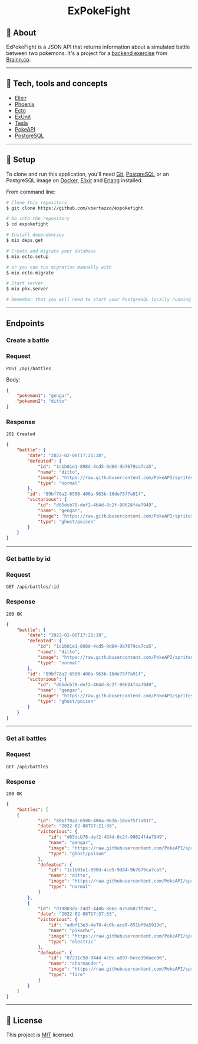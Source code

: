 <h1 align="center">
  ExPokeFight
</h1>

## 🎯 About

ExPokeFight is a JSON API that returns information about a simulated battle between two pokemons. It's a project for a [backend exercise](https://github.com/brainnco-exs/readme-backend) from [Brainn.co](https://brainn.co/).

---

## 🚀 Tech, tools and concepts

- [Elixir](https://github.com/elixir-lang/elixir)
- [Phoenix](https://github.com/phoenixframework/phoenix)
- [Ecto](https://github.com/elixir-ecto/ecto)
- [ExUnit](https://github.com/elixir-lang/elixir/blob/master/lib/ex_unit/lib/ex_unit.ex)
- [Tesla](https://github.com/teamon/tesla)
- [PokeAPI](https://pokeapi.co)
- [PostgreSQL](https://www.postgresql.org)

---

## 🔧 Setup

To clone and run this application, you'll need [Git](https://git-scm.com), [PostgreSQL](https://www.postgresql.org/download) or an PostgreSQL image on [Docker](https://www.docker.com/get-started), [Elixir](https://elixir-lang.org) and [Erlang](https://www.erlang.org) installed.

From command line:

```bash
# Clone this repository
$ git clone https://github.com/vbertazzo/expokefight

# Go into the repository
$ cd expokefight

# Install dependencies
$ mix deps.get

# Create and migrate your database
$ mix ecto.setup

# or you can run migration manually with
$ mix ecto.migrate

# Start server
$ mix phx.server

# Remember that you will need to start your PostgreSQL locally running on port 4000
```

---
##  Endpoints
### Create a battle

### Request

`POST /api/battles`

Body:
```json
{
	"pokemon1": "gengar",
	"pokemon2": "ditto"
}
```

### Response

`201 Created`

```json
{
	"battle": {
		"date": "2022-02-08T17:21:38",
		"defeated": {
			"id": "1c1b01e1-898d-4cd5-9d84-9b7679ca7ca5",
			"name": "ditto",
			"image": "https://raw.githubusercontent.com/PokeAPI/sprites/master/sprites/pokemon/other/official-artwork/132.png",
			"type": "normal"
		},
		"id": "89bf78a2-6500-406a-963b-10de75f7a91f",
		"victorious": {
			"id": "d65dcb78-def2-464d-8c2f-90624f4a7949",
			"name": "gengar",
			"image": "https://raw.githubusercontent.com/PokeAPI/sprites/master/sprites/pokemon/other/official-artwork/94.png",
			"type": "ghost/poison"
		}
	}
}
```

---

### Get battle by id

### Request

`GET /api/battles/:id`

### Response

`200 OK`

```json
{
	"battle": {
		"date": "2022-02-08T17:21:38",
		"defeated": {
			"id": "1c1b01e1-898d-4cd5-9d84-9b7679ca7ca5",
			"name": "ditto",
			"image": "https://raw.githubusercontent.com/PokeAPI/sprites/master/sprites/pokemon/other/official-artwork/132.png",
			"type": "normal"
		},
		"id": "89bf78a2-6500-406a-963b-10de75f7a91f",
		"victorious": {
			"id": "d65dcb78-def2-464d-8c2f-90624f4a7949",
			"name": "gengar",
			"image": "https://raw.githubusercontent.com/PokeAPI/sprites/master/sprites/pokemon/other/official-artwork/94.png",
			"type": "ghost/poison"
		}
	}
}
```

---

### Get all battles

### Request

`GET /api/battles`

### Response

`200 OK`

```json
{
	"battles": [
    {
			"id": "89bf78a2-6500-406a-963b-10de75f7a91f",
			"date": "2022-02-08T17:21:38",
			"victorious": {
				"id": "d65dcb78-def2-464d-8c2f-90624f4a7949",
				"name": "gengar",
				"image": "https://raw.githubusercontent.com/PokeAPI/sprites/master/sprites/pokemon/other/official-artwork/94.png",
				"type": "ghost/poison"
			},
			"defeated": {
				"id": "1c1b01e1-898d-4cd5-9d84-9b7679ca7ca5",
				"name": "ditto",
				"image": "https://raw.githubusercontent.com/PokeAPI/sprites/master/sprites/pokemon/other/official-artwork/132.png",
				"type": "normal"
			}
		},
		{
			"id": "d19803da-24df-440b-8b6c-075eb87ff20c",
			"date": "2022-02-08T17:37:53",
			"victorious": {
				"id": "adbf13e3-4e78-4c0b-ace9-851bf9a5913d",
				"name": "pikachu",
				"image": "https://raw.githubusercontent.com/PokeAPI/sprites/master/sprites/pokemon/other/official-artwork/25.png",
				"type": "electric"
			},
			"defeated": {
				"id": "87211c58-944d-4c0c-a897-bece19daec96",
				"name": "charmander",
				"image": "https://raw.githubusercontent.com/PokeAPI/sprites/master/sprites/pokemon/other/official-artwork/4.png",
				"type": "fire"
			}
		}
	]
}
```

---

## 📝 License

This project is [MIT](https://github.com/vbertazzo/expokefight/blob/main/LICENSE) licensed.
